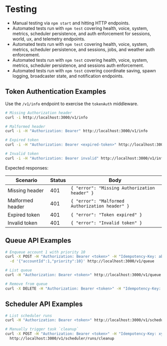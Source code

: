 # Testing

- Manual testing via `npm start` and hitting HTTP endpoints.
- Automated tests run with `npm test` covering health, voice, system, metrics, scheduler persistence, and auth enforcement for sessions, world, ux, and telemetry endpoints.
- Automated tests run with `npm test` covering health, voice, system, metrics, scheduler persistence, and sessions, jobs, and weather auth enforcement.
- Automated tests run with `npm test` covering health, voice, system, metrics, scheduler persistence, and sessions auth enforcement.
- Automated tests run with `npm test` covering coordinate saving, spawn logging, broadcaster state, and notification endpoints.

## Token Authentication Examples

Use the `/v1/info` endpoint to exercise the `tokenAuth` middleware.

```sh
# Missing Authorization header
curl -i http://localhost:3000/v1/info

# Malformed header
curl -i -H "Authorization: Bearer" http://localhost:3000/v1/info

# Expired token
curl -i -H "Authorization: Bearer <expired-token>" http://localhost:3000/v1/info

# Invalid token
curl -i -H "Authorization: Bearer invalid" http://localhost:3000/v1/info
```

Expected responses:

| Scenario                | Status | Body                                |
|-------------------------|--------|-------------------------------------|
| Missing header          | 401    | `{ "error": "Missing Authorization header" }` |
| Malformed header        | 401    | `{ "error": "Malformed Authorization header" }` |
| Expired token           | 401    | `{ "error": "Token expired" }` |
| Invalid token           | 401    | `{ "error": "Invalid token" }` |

## Queue API Examples

```sh
# Enqueue account 1 with priority 10
curl -X POST -H "Authorization: Bearer <token>" -H "Idempotency-Key: abc" -H "Content-Type: application/json" \
  -d '{"accountId":1,"priority":10}' http://localhost:3000/v1/queue

# List queue
curl -H "Authorization: Bearer <token>" http://localhost:3000/v1/queue

# Remove from queue
curl -X DELETE -H "Authorization: Bearer <token>" -H "Idempotency-Key: def" http://localhost:3000/v1/queue/1
```

## Scheduler API Examples

```sh
# List scheduler runs
curl -H "Authorization: Bearer <token>" http://localhost:3000/v1/scheduler/runs

# Manually trigger task `cleanup`
curl -X POST -H "Authorization: Bearer <token>" -H "Idempotency-Key: xyz" \
  http://localhost:3000/v1/scheduler/runs/cleanup
```
